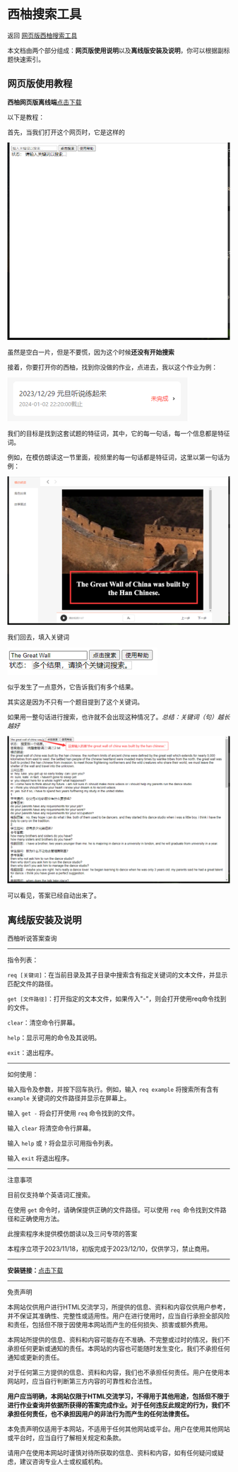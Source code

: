 # 西柚搜索工具

 返回 [网页版西柚搜索工具](https://yhsome.github.io/xiyou)

本文档由两个部分组成：**网页版使用说明**以及**离线版安装及说明**，你可以根据副标题快速索引。

## 网页版使用教程

**西柚网页版离线端**<a href="./offline_web.html" download target="_blank">点击下载</a>


以下是教程：

首先，当我们打开这个网页时，它是这样的

![](./pg/1.png)

虽然是空白一片，但是不要慌，因为这个时候**还没有开始搜索**

接着，你要打开你的西柚，找到你没做的作业，点进去，我以这个作业为例：

![](./pg/2.png)

我们的目标是找到这套试题的特征词，其中，它的每一句话，每一个信息都是特征词。

例如，在模仿朗读这一节里面，视频里的每一句话都是特征词，这里以第一句话为例：

![](./pg/3.png)

我们回去，填入关键词

![](./pg/4.png)

似乎发生了一点意外，它告诉我们有多个结果。

其实这是因为不只有一个题目提到了这个关键词。

如果用一整句话进行搜索，也许就不会出现这种情况了。*总结：关键词（句）越长越好*

![](./pg/5.png)

可以看见，答案已经自动出来了。


## 离线版安装及说明

西柚听说答案查询

---

指令列表：


`req [关键词]`：在当前目录及其子目录中搜索含有指定关键词的文本文件，并显示匹配文件的路径。

`get [文件路径]`：打开指定的文本文件，如果传入"-"，则会打开使用req命令找到的文件。

`clear`：清空命令行屏幕。

`help`：显示可用的命令及其说明。

`exit`：退出程序。

---

如何使用：


输入指令及参数，并按下回车执行。例如，输入 `req example` 将搜索所有含有 `example` 关键词的文件路径并显示在屏幕上。

输入 `get -` 将会打开使用 `req` 命令找到的文件。

输入 `clear` 将清空命令行屏幕。

输入 `help` 或 `?` 将会显示可用指令列表。

输入 `exit` 将退出程序。

---

注意事项

目前仅支持单个英语词汇搜索。

在使用 `get` 命令时，请确保提供正确的文件路径。可以使用 `req `命令找到文件路径和正确使用方法。

此搜索程序未提供模仿朗读以及三问专项的答案

本程序立项于2023/11/18，初版完成于2023/12/10，仅供学习，禁止商用。

---

**安装链接：**[点击下载](./offline.exe)

---

免责声明

本网站仅供用户进行HTML交流学习，所提供的信息、资料和内容仅供用户参考，并不保证其准确性、完整性或适用性。用户在进行使用时，应当自行承担全部风险和责任，包括但不限于因使用本网站而产生的任何损失、损害或额外费用。

本网站所提供的信息、资料和内容可能存在不准确、不完整或过时的情况，我们不承担任何更新或通知的责任。本网站的内容也可能随时发生变化，我们不承担任何通知或更新的责任。

对于任何第三方提供的信息、资料和内容，我们也不承担任何责任。用户在使用本网站时，应当自行判断第三方内容的可靠性和合法性。

**用户应当明确，本网站仅限于HTML交流学习，不得用于其他用途，包括但不限于进行作业查询并依据所获得的答案完成作业。对于任何违反此规定的行为，我们不承担任何责任，也不承担因用户的非法行为而产生的任何法律责任。**

本免责声明仅适用于本网站，不适用于任何其他网站或平台。用户在使用其他网站或平台时，应当自行了解相关规定和条款。

请用户在使用本网站时谨慎对待所获取的信息、资料和内容，如有任何疑问或疑虑，建议咨询专业人士或权威机构。